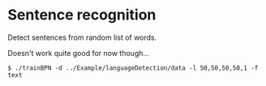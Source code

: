# Sentence recognition

Detect sentences from random list of words.

Doesn't work quite good for now though...

```
$ ./trainBPN -d ../Example/languageDetection/data -l 50,50,50,50,1 -f text 
```


